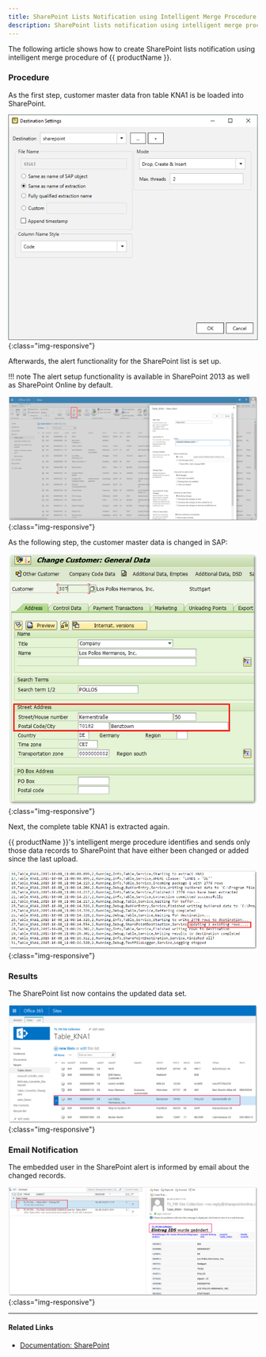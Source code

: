 ```yaml
---
title: SharePoint Lists Notification using Intelligent Merge Procedure
description: SharePoint lists notification using intelligent merge procedure
---
```


The following article shows how to create SharePoint lists notification using intelligent merge procedure of {{ productName }}. 

### Procedure

As the first step, customer master data fron table KNA1 is be loaded into SharePoint.

![Destination-details](../assets/images/xu/articles/sharepoint/destination-settings.png){:class="img-responsive"}

Afterwards, the alert functionality for the SharePoint list is set up.

!!! note
    The alert setup functionality is available in SharePoint 2013 as well as SharePoint Online by default.

![Alert](../assets/images/xu/articles/sharepoint/alert-functionality.png){:class="img-responsive"}

As the following step, the customer master data is changed in SAP:

![SAP View](../assets/images/xu/articles/sharepoint/sap-view.png){:class="img-responsive"}

Next, the complete table KNA1 is extracted again.

{{ productName }}'s intelligent merge procedure identifies and sends only those data records to SharePoint that have either been changed or added since the last upload.

![xu-log](../assets/images/xu/articles/sharepoint/xu-log.png){:class="img-responsive"}

### Results

The SharePoint list now contains the updated data set.

![SharePoint-view](../assets/images/xu/articles/sharepoint/share-point-view.png){:class="img-responsive"}

### Email Notification
The embedded user in the SharePoint alert is informed by email about the changed records.

![E-Mail Notification](../assets/images/xu/articles/sharepoint/e-mail-notification.png){:class="img-responsive"}

*****

#### Related Links
- [Documentation: SharePoint](../documentation/destinations/sharepoint.md)